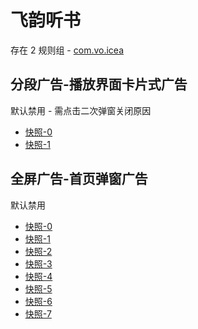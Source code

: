 # 飞韵听书

存在 2 规则组 - [com.vo.icea](/src/apps/com.vo.icea.ts)

## 分段广告-播放界面卡片式广告

默认禁用 - 需点击二次弹窗关闭原因

- [快照-0](https://i.gkd.li/i/13510973)
- [快照-1](https://i.gkd.li/i/13510972)

## 全屏广告-首页弹窗广告

默认禁用

- [快照-0](https://i.gkd.li/i/13511052)
- [快照-1](https://i.gkd.li/i/13511645)
- [快照-2](https://i.gkd.li/i/13511059)
- [快照-3](https://i.gkd.li/i/13511065)
- [快照-4](https://i.gkd.li/i/13511708)
- [快照-5](https://i.gkd.li/i/13511052)
- [快照-6](https://i.gkd.li/i/13511765)
- [快照-7](https://i.gkd.li/i/13446063)
